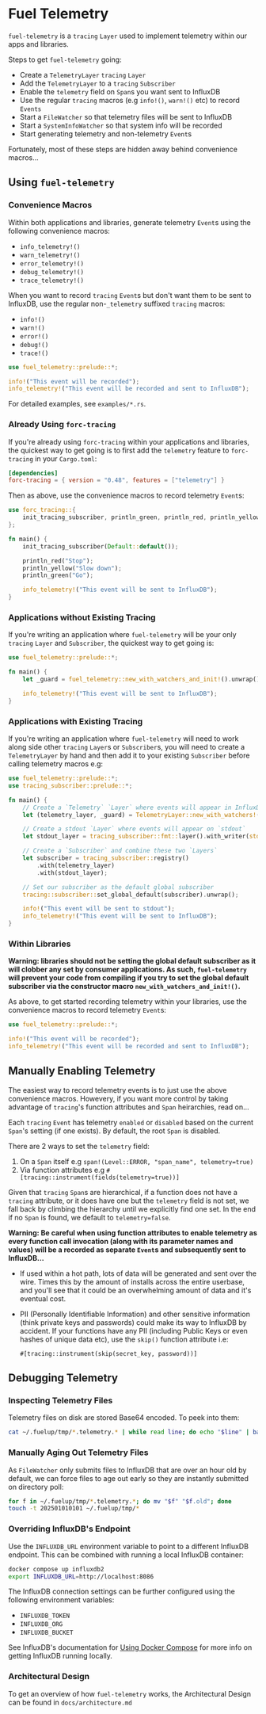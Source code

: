 # Fuel Telemetry

`fuel-telemetry` is a `tracing` `Layer` used to implement telemetry within our
apps and libraries.

Steps to get `fuel-telemetry` going:

- Create a `TelemetryLayer` `tracing` `Layer`
- Add the `TelemetryLayer` to a `tracing` `Subscriber`
- Enable the `telemetry` field on `Span`s you want sent to InfluxDB
- Use the regular `tracing` macros (e.g `info!()`, `warn!()` etc) to record `Events`
- Start a `FileWatcher` so that telemetry files will be sent to InfluxDB
- Start a `SystemInfoWatcher` so that system info will be recorded
- Start generating telemetry and non-telemetry `Event`s

Fortunately, most of these steps are hidden away behind convenience macros...

## Using `fuel-telemetry`

### Convenience Macros

Within both applications and libraries, generate telemetry `Event`s using the
following convenience macros:

- `info_telemetry!()`
- `warn_telemetry!()`
- `error_telemetry!()`
- `debug_telemetry!()`
- `trace_telemetry!()`

When you want to record `tracing` `Event`s but don't want them to be sent to
InfluxDB, use the regular non-`_telemetry` suffixed `tracing` macros:

- `info!()`
- `warn!()`
- `error!()`
- `debug!()`
- `trace!()`

```rust
use fuel_telemetry::prelude::*;

info!("This event will be recorded");
info_telemetry!("This event will be recorded and sent to InfluxDB");
```

For detailed examples, see `examples/*.rs`.

### Already Using `forc-tracing`

If you're already using `forc-tracing` within your applications and libraries,
the quickest way to get going is to first add the `telemetry` feature to
`forc-tracing` in your `Cargo.toml`:

```toml
[dependencies]
forc-tracing = { version = "0.48", features = ["telemetry"] }
```

Then as above, use the convenience macros to record telemetry `Event`s:

```rust
use forc_tracing::{
    init_tracing_subscriber, println_green, println_red, println_yellow, telemetry::*,
};

fn main() {
    init_tracing_subscriber(Default::default());

    println_red("Stop");
    println_yellow("Slow down");
    println_green("Go");

    info_telemetry!("This event will be sent to InfluxDB");
}
```

### Applications without Existing Tracing

If you're writing an application where `fuel-telemetry` will be your only
`tracing` `Layer` and `Subscriber`, the quickest way to get going is:

```rust
use fuel_telemetry::prelude::*;

fn main() {
    let _guard = fuel_telemetry::new_with_watchers_and_init!().unwrap();

    info_telemetry!("This event will be sent to InfluxDB");
}
```

### Applications with Existing Tracing

If you're writing an application where `fuel-telemetry` will need to work along
side other `tracing` `Layer`s or `Subscriber`s, you will need to create a
`TelemetryLayer` by hand and then add it to your existing `Subscriber` before
calling telemetry macros e.g:

```rust
use fuel_telemetry::prelude::*;
use tracing_subscriber::prelude::*;

fn main() {
    // Create a `Telemetry` `Layer` where events will appear in InfluxDB
    let (telemetry_layer, _guard) = TelemetryLayer::new_with_watchers!().unwrap();

    // Create a stdout `Layer` where events will appear on `stdout`
    let stdout_layer = tracing_subscriber::fmt::layer().with_writer(std::io::stdout);

    // Create a `Subscriber` and combine these two `Layers`
    let subscriber = tracing_subscriber::registry()
        .with(telemetry_layer)
        .with(stdout_layer);

    // Set our subscriber as the default global subscriber
    tracing::subscriber::set_global_default(subscriber).unwrap();

    info!("This event will be sent to stdout");
    info_telemetry!("This event will be sent to InfluxDB");
}
```

### Within Libraries

**Warning: libraries should not be setting the global default subscriber as it
will clobber any set by consumer applications. As such, `fuel-telemetry` will
prevent your code from compiling if you try to set the global default subscriber
via the constructor macro `new_with_watchers_and_init!()`.**

As above, to get started recording telemetry within your libraries, use the
convenience macros to record telemetry `Event`s:
```rust
use fuel_telemetry::prelude::*;

info!("This event will be recorded");
info_telemetry!("This event will be recorded and sent to InfluxDB");
```

## Manually Enabling Telemetry

The easiest way to record telemetry events is to just use the above convenience
macros. Howevery, if you want more control by taking advantage of `tracing`'s
function attributes and `Span` heirarchies, read on...

Each `tracing` `Event` has telemetry `enabled` or `disabled` based on the
current `Span`'s setting (if one exists). By default, the root `Span` is
disabled.

There are 2 ways to set the `telemetry` field:

1. On a `Span` itself e.g `span!(Level::ERROR, "span_name", telemetry=true)`
1. Via function attributes e.g `#[tracing::instrument(fields(telemetry=true))]`

Given that `tracing` `Span`s are hierarchical, if a function does not have a
`tracing` attribute, or it does have one but the `telemetry` field is not set, we
fall back by climbing the hierarchy until we explicitly find one set. In the end
if no `Span` is found, we default to `telemetry=false`.

**Warning: Be careful when using function attributes to enable telemetry as
every function call invocation (along with its parameter names and values)
will be a recorded as separate `Event`s and subsequently sent to InfluxDB...**

* If used within a hot path, lots of data will be generated and sent over the
wire. Times this by the amount of installs across the entire userbase, and
you'll see that it could be an overwhelming amount of data and it's eventual
cost.

* PII (Personally Identifiable Information) and other sensitive information
  (think private keys and passwords) could make its way to InfluxDB by accident.
  If your functions have any PII (including Public Keys or even hashes of unique
  data etc), use the `skip()` function attribute i.e:

  `#[tracing::instrument(skip(secret_key, password))]`

## Debugging Telemetry

### Inspecting Telemetry Files

Telemetry files on disk are stored Base64 encoded. To peek into them:

```sh
cat ~/.fuelup/tmp/*.telemetry.* | while read line; do echo "$line" | base64 -d; echo; done
```

### Manually Aging Out Telemetry Files

As `FileWatcher` only submits files to InfluxDB that are over an hour old by
default, we can force files to age out early so they are instantly submitted
on directory poll:

```sh
for f in ~/.fuelup/tmp/*.telemetry.*; do mv "$f" "$f.old"; done
touch -t 202501010101 ~/.fuelup/tmp/*
```

### Overriding InfluxDB's Endpoint

Use the `INFLUXDB_URL` environment variable to point to a different InfluxDB
endpoint. This can be combined with running a local InfluxDB container:

```sh
docker compose up influxdb2
export INFLUXDB_URL=http://localhost:8086
```

The InfluxDB connection settings can be further configured using the following
environment variables:

- `INFLUXDB_TOKEN`
- `INFLUXDB_ORG`
- `INFLUXDB_BUCKET`

See InfluxDB's documentation for [Using Docker
Compose](https://docs.influxdata.com/influxdb/v2/install/use-docker-compose/)
for more info on getting InfluxDB running locally.

### Architectural Design

To get an overview of how `fuel-telemetry` works, the Architectural Design can
be found in `docs/architecture.md`